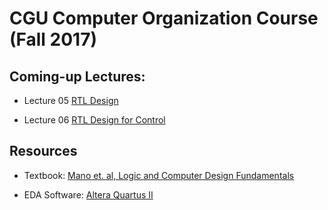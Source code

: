 # CGU Computer Organization Course (Fall 2017)

## Coming-up Lectures:

- Lecture 05 [RTL Design](https://github.com/CGUSystemCourses/Computer_Org-2017/tree/master/Lectures/lec05-RTL_design)

- Lecture 06 [RTL Design for Control](https://github.com/CGUSystemCourses/Computer_Org-2017/tree/master/Lectures/lec06-RTL_control)

## Resources

- Textbook: [Mano et. al, Logic and Computer Design Fundamentals](https://www.amazon.com/Logic-Computer-Design-Fundamentals-5th/dp/0133760634/ref=sr_1_1?ie=UTF8&qid=1505835459&sr=8-1&keywords=logic+and+computer+design+fundamentals+5th+edition)

- EDA Software: [Altera Quartus II](https://www.altera.com/downloads/software/quartus-ii-we/91sp2.html)
